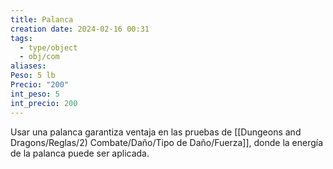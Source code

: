 ```yaml
---
title: Palanca
creation date: 2024-02-16 00:31
tags:
  - type/object
  - obj/com
aliases: 
Peso: 5 lb
Precio: "200"
int_peso: 5
int_precio: 200
---
```

Usar una palanca garantiza ventaja en las pruebas de [[Dungeons and Dragons/Reglas/2) Combate/Daño/Tipo de Daño/Fuerza]], donde la energía de la palanca puede ser aplicada.
